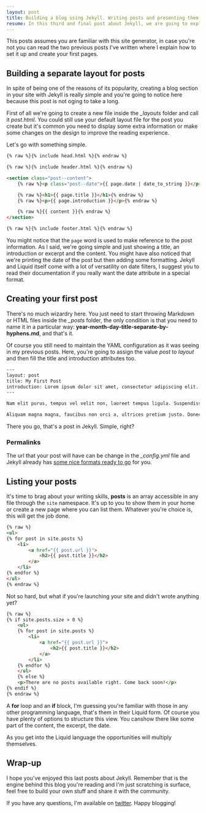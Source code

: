 ```yaml
---
layout: post
title: Building a blog using Jekyll. Writing posts and presenting them
resume: In this third and final post about Jekyll, we are going to exploit its power using the blog-aware that come with it.
---
```


This posts assumes you are familiar with this site generator, in case you're not you can read the two previous posts I've written where I explain how to set it up and create your first pages.


## Building a separate layout for posts

In spite of being one of the reasons of its popularity, creating a blog section in your site with Jekyll is really simple and you're going to notice here because this post is not oging to take a long.

First of all we're going to create a new file inside the *_layouts* folder and call it *post.html*. You could still use your default layout file for the post you create but it's common you need to display some extra information or make some changes on the design to improve the reading experience.

Let's go with something simple.

```html
{% raw %}{% include head.html %}{% endraw %}

{% raw %}{% include header.html %}{% endraw %}

<section class="post--content">
    {% raw %}<p class="post--date">{{ page.date | date_to_string }}</p>{% endraw %}

    {% raw %}<h1>{{ page.title }}</h1>{% endraw %}
    {% raw %}<p>{{ page.introduction }}</p>{% endraw %}

    {% raw %}{{ content }}{% endraw %}
</section>

{% raw %}{% include footer.html %}{% endraw %}
```

You might notice that the `page` word is used to make reference to the post information. As I said, we're going simple and just showing a title, an introduction or excerpt and the content. You might have also noticed that we're printing the date of the post but then adding some formatting. Jekyll and Liquid itself come with a lot of versatility on date filters, I suggest you to read their documentation if you really want the date attribute in a special format.


## Creating your first post

There's no much wizardry here. You just need to start throwing Markdown or HTML files inside the *_posts* folder, the only condition is that you need to name it in a particular way: **year-month-day-title-separate-by-hyphens.md**, and that's it.

Of course you still need to maintain the YAML configuration as it was seeing in my previous posts. Here, you're going to assign the value *post* to *layout* and then fill the title and introduction attributes too.

```html
---
layout: post
title: My First Post
introduction: Lorem ipsum dolor sit amet, consectetur adipiscing elit.
---

Nam elit purus, tempus vel velit non, laoreet tempus ligula. Suspendisse eu condimentum urna.

Aliquam magna magna, faucibus non orci a, ultrices pretium justo. Donec tincidunt tellus mauris, quis viverra orci elementum sit amet. Quisque vulputate diam tortor, quis accumsan velit volutpat mattis.
```

There you go, that's a post in Jekyll. Simple, right?


### Permalinks

The url that your post will have can be change in the *_config.yml* file and Jekyll already has <a href="http://jekyllrb.com/docs/permalinks/" target="_blank">some nice formats ready to go</a> for you.


## Listing your posts

It's time to brag about your writing skills, **posts** is an array accessible in any file through the `site` namespace. It's up to you to show them in your home or create a new page where you can list them. Whatever you're choice is, this will get the job done.

```html
{% raw %}
<ul>
{% for post in site.posts %}
    <li>
        <a href="{{ post.url }}">
            <h2>{{ post.title }}</h2>
        </a>
    </li>
{% endfor %}
</ul>
{% endraw %}
```

Not so hard, but what if you're launching your site and didn't wrote anything yet?

```html
{% raw %}
{% if site.posts.size > 0 %}
    <ul>
    {% for post in site.posts %}
        <li>
            <a href="{{ post.url }}">
                <h2>{{ post.title }}</h2>
            </a>
        </li>
    {% endfor %}
    </ul>
    {% else %}
    <p>There are no posts available right. Come back soon!</p>
{% endif %}
{% endraw %}
```

A **for** loop and an **if** block, I'm guessing you're familiar with those in any other programming language, that's them in their Liquid form. Of course you have plenty of options to structure this view. You canshow there like some part of the content, the excerpt, the date. 

As you get into the Liquid language the opportunities will multiply themselves.


## Wrap-up

I hope you've enjoyed this last posts about Jekyll. Remember that is the engine behind this blog you're reading and I'm just scratching is surface, feel free to build your own stuff and share it with the community.

If you have any questions, I'm available on <a href="https://www.twitter.com/jeremenichelli" target="_blank">twitter</a>. Happy blogging!
